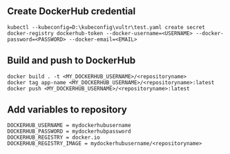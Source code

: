 ## Create DockerHub credential

```
kubectl --kubeconfig=D:\kubeconfig\vultr\test.yaml create secret docker-registry dockerhub-token --docker-username=<USERNAME> --docker-password=<PASSWORD> --docker-email=<EMAIL>
```

## Build and push to DockerHub

```
docker build . -t <MY_DOCKERHUB_USERNAME>/<repositoryname>
docker tag app-name <MY_DOCKERHUB_USERNAME>/<repositoryname>:latest
docker push <MY_DOCKERHUB_USERNAME>/<repositoryname>:latest
```

## Add variables to repository
```
DOCKERHUB_USERNAME = mydockerhubusername
DOCKERHUB_PASSWORD = mydockerhubpassword
DOCKERHUB_REGISTRY = docker.io
DOCKERHUB_REGISTRY_IMAGE = mydockerhubusername/<repositoryname>
```